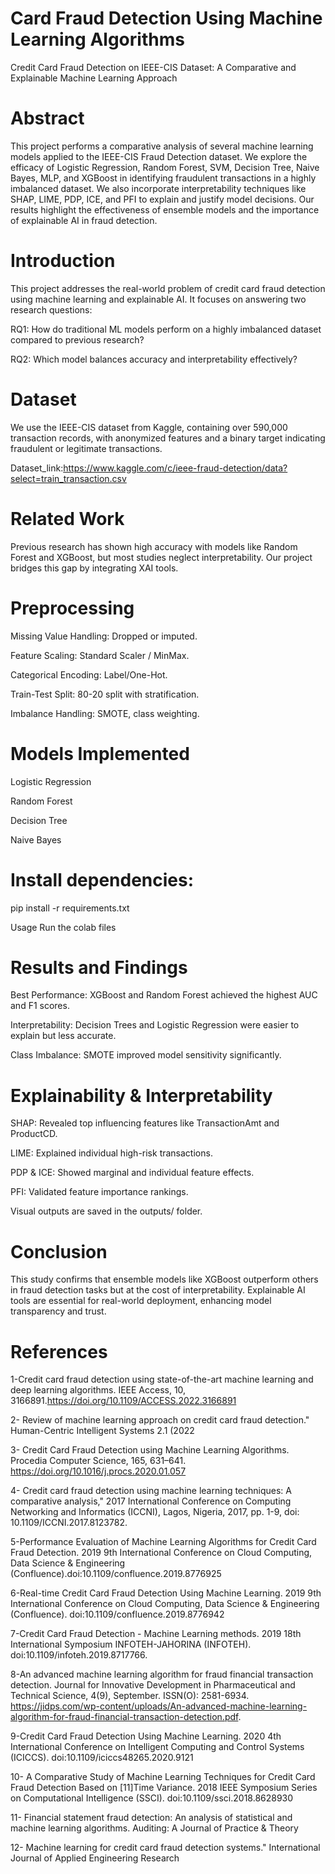 # Card Fraud Detection Using Machine Learning Algorithms

Credit Card Fraud Detection on IEEE-CIS Dataset: A Comparative and Explainable Machine Learning Approach

# Abstract

This project performs a comparative analysis of several machine learning models applied to the IEEE-CIS Fraud Detection dataset. We explore the efficacy of Logistic Regression, Random Forest, SVM, Decision Tree, Naive Bayes, MLP, and XGBoost in identifying fraudulent transactions in a highly imbalanced dataset. We also incorporate interpretability techniques like SHAP, LIME, PDP, ICE, and PFI to explain and justify model decisions. Our results highlight the effectiveness of ensemble models and the importance of explainable AI in fraud detection.

# Introduction 
This project addresses the real-world problem of credit card fraud detection using machine learning and explainable AI. It focuses on answering two research questions:

RQ1: How do traditional ML models perform on a highly imbalanced dataset compared to previous research?

RQ2: Which model balances accuracy and interpretability effectively?

# Dataset
We use the IEEE-CIS dataset from Kaggle, containing over 590,000 transaction records, with anonymized features and a binary target indicating fraudulent or legitimate transactions.

Dataset_link:https://www.kaggle.com/c/ieee-fraud-detection/data?select=train_transaction.csv


# Related Work
Previous research has shown high accuracy with models like Random Forest and XGBoost, but most studies neglect interpretability. Our project bridges this gap by integrating XAI tools.

# Preprocessing
Missing Value Handling: Dropped or imputed.

Feature Scaling: Standard Scaler / MinMax.

Categorical Encoding: Label/One-Hot.

Train-Test Split: 80-20 split with stratification.

Imbalance Handling: SMOTE, class weighting.

# Models Implemented

Logistic Regression

Random Forest

Decision Tree

Naive Bayes

# Install dependencies:
pip install -r requirements.txt

Usage
Run the colab files

# Results and Findings
Best Performance: XGBoost and Random Forest achieved the highest AUC and F1 scores.

Interpretability: Decision Trees and Logistic Regression were easier to explain but less accurate.

Class Imbalance: SMOTE improved model sensitivity significantly.

# Explainability & Interpretability
SHAP: Revealed top influencing features like TransactionAmt and ProductCD.

LIME: Explained individual high-risk transactions.

PDP & ICE: Showed marginal and individual feature effects.

PFI: Validated feature importance rankings.

Visual outputs are saved in the outputs/ folder.

# Conclusion
This study confirms that ensemble models like XGBoost outperform others in fraud detection tasks but at the cost of interpretability. Explainable AI tools are essential for real-world deployment, enhancing model transparency and trust.

# References
1-Credit card fraud detection using state-of-the-art machine learning and deep learning algorithms. IEEE Access, 10, 3166891.https://doi.org/10.1109/ACCESS.2022.3166891

2- Review of machine learning approach on credit card fraud detection." Human-Centric Intelligent Systems 2.1 (2022

3- Credit Card Fraud Detection using Machine Learning Algorithms. Procedia Computer Science, 165, 631–641. https://doi.org/10.1016/j.procs.2020.01.057

4- Credit card fraud detection using machine learning techniques: A comparative analysis," 2017 International Conference on Computing Networking and Informatics (ICCNI), Lagos, Nigeria, 2017, pp. 1-9, doi: 10.1109/ICCNI.2017.8123782.

5-Performance Evaluation of Machine Learning Algorithms for Credit Card Fraud Detection. 2019 9th International Conference on Cloud Computing, Data Science & Engineering (Confluence).doi:10.1109/confluence.2019.8776925 

6-Real-time Credit Card Fraud Detection Using Machine Learning. 2019 9th International Conference on Cloud Computing, Data Science & Engineering (Confluence). doi:10.1109/confluence.2019.8776942

7-Credit Card Fraud Detection - Machine Learning methods. 2019 18th International Symposium INFOTEH-JAHORINA (INFOTEH). doi:10.1109/infoteh.2019.8717766.

8-An advanced machine learning algorithm for fraud financial transaction detection. Journal for Innovative Development in Pharmaceutical and Technical Science, 4(9), September. ISSN(O): 2581-6934. https://jidps.com/wp-content/uploads/An-advanced-machine-learning-algorithm-for-fraud-financial-transaction-detection.pdf.

9-Credit Card Fraud Detection Using Machine Learning. 2020 4th International Conference on Intelligent Computing and Control Systems (ICICCS). doi:10.1109/iciccs48265.2020.9121

10- A Comparative Study of Machine Learning Techniques for Credit Card Fraud Detection Based on [11]Time Variance. 2018 IEEE Symposium Series on Computational Intelligence (SSCI). doi:10.1109/ssci.2018.8628930

11- Financial statement fraud detection: An analysis of statistical and machine learning algorithms. Auditing: A Journal of Practice & Theory

12- Machine learning for credit card fraud detection systems." International Journal of Applied Engineering Research 

